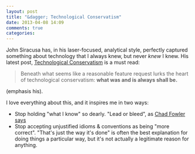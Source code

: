 ```yaml
---
layout: post
title: "&dagger; Technological Conservatism"
date: 2013-04-08 14:09
comments: true
categories: 
---
```


John Siracusa has, in his laser-focused, analytical style, perfectly captured something about technology that I always knew, but never *knew* I knew.   His latest post, [Technological Conservatism][hypercritical] is a must read:

> Beneath what seems like a reasonable feature request lurks the heart of technological conservatism: **what was and is always shall be.**

(emphasis his).

I love everything about this, and it inspires me in two ways:

* Stop holding "what I know" so dearly.  "Lead or bleed", as [Chad Fowler says][passionate]
* Stop accepting unjustified idioms & conventions as being "more correct".  "That's just the way it's done" is often the best
explanation for doing things a particular way, but it's not actually a legitimate reason for anything.


[hypercritical]: http://hypercritical.co/2013/04/07/technological-conservatism
[passionate]: http://pragprog.com/book/cfcar2/the-passionate-programmer

